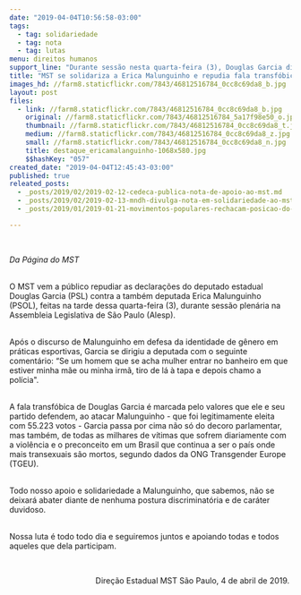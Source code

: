 ```yaml
---
date: "2019-04-04T10:56:58-03:00"
tags:
  - tag: solidariedade
  - tag: nota
  - tag: lutas
menu: direitos humanos
support_line: "Durante sessão nesta quarta-feira (3), Douglas Garcia disse à colega que \"expulsaria uma transexual do banheiro debaixo de tapa\""
title: "MST se solidariza a Erica Malunguinho e repudia fala transfóbica de deputado do PSL "
images_hd: //farm8.staticflickr.com/7843/46812516784_0cc8c69da8_b.jpg
layout: post
files:
  - link: //farm8.staticflickr.com/7843/46812516784_0cc8c69da8_b.jpg
    original: //farm8.staticflickr.com/7843/46812516784_5a17f98e50_o.jpg
    thumbnail: //farm8.staticflickr.com/7843/46812516784_0cc8c69da8_t.jpg
    medium: //farm8.staticflickr.com/7843/46812516784_0cc8c69da8_z.jpg
    small: //farm8.staticflickr.com/7843/46812516784_0cc8c69da8_n.jpg
    title: destaque_ericamalanguinho-1068x580.jpg
    $$hashKey: "057"
created_date: "2019-04-04T12:45:43-03:00"
published: true
releated_posts:
  - _posts/2019/02/2019-02-12-cedeca-publica-nota-de-apoio-ao-mst.md
  - _posts/2019/02/2019-02-13-mndh-divulga-nota-em-solidariedade-ao-mst.md
  - _posts/2019/01/2019-01-21-movimentos-populares-rechacam-posicao-do-brasil-sobre-a-venezuela.md

---
```

<p>&nbsp;</p>

<p><em>Da P&aacute;gina do MST&nbsp;</em></p>

<p><br />
O MST vem a p&uacute;blico repudiar as declara&ccedil;&otilde;es do&nbsp;deputado estadual Douglas Garcia (PSL) contra a&nbsp;tamb&eacute;m deputada Erica Malunguinho (PSOL), feitas na&nbsp;tarde dessa quarta-feira (3), durante&nbsp;sess&atilde;o plen&aacute;ria&nbsp;na Assembleia Legislativa de S&atilde;o Paulo (Alesp).&nbsp;</p>

<p><br />
Ap&oacute;s o&nbsp;discurso de Malunguinho&nbsp;em defesa da identidade de g&ecirc;nero em pr&aacute;ticas esportivas, Garcia se dirigiu a deputada com o seguinte coment&aacute;rio:&nbsp;&ldquo;Se um homem que se acha mulher entrar no banheiro em que estiver minha m&atilde;e ou minha irm&atilde;, tiro de l&aacute; &agrave; tapa e depois chamo a pol&iacute;cia&quot;.</p>

<p><br />
A fala transf&oacute;bica de&nbsp;Douglas Garcia&nbsp;&eacute; marcada pelo valores que ele&nbsp;e seu partido defendem, ao atacar Malunguinho&nbsp;- que foi legitimamente eleita com 55.223 votos -&nbsp;Garcia&nbsp;passa por cima&nbsp;n&atilde;o s&oacute; do&nbsp;decoro parlamentar, mas&nbsp;tamb&eacute;m, de todas as milhares de v&iacute;timas que sofrem diariamente com a viol&ecirc;ncia e o preconceito em um Brasil&nbsp;que continua a ser o pa&iacute;s onde mais transexuais s&atilde;o mortos, segundo dados da ONG Transgender Europe (TGEU).&nbsp;&nbsp;</p>

<p><br />
Todo nosso apoio e solidariedade&nbsp;a Malunguinho, que sabemos, n&atilde;o se deixar&aacute; abater diante de nenhuma postura discriminat&oacute;ria e de car&aacute;ter duvidoso.</p>

<p><br />
Nossa luta &eacute; todo todo dia e seguiremos juntos e apoiando todas e todos aqueles que dela participam.&nbsp;</p>

<p>&nbsp;</p>

<p style="text-align: right;">Dire&ccedil;&atilde;o Estadual&nbsp;MST S&atilde;o Paulo,&nbsp;4 de abril de 2019.&nbsp;</p>

<p style="text-align: right;">&nbsp;</p>

<p>&nbsp;</p>

<p>&nbsp;</p>
